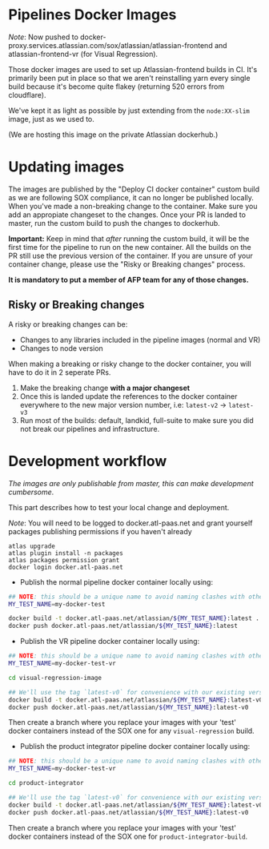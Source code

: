 # Pipelines Docker Images

_Note_: Now pushed to docker-proxy.services.atlassian.com/sox/atlassian/atlassian-frontend and atlassian-frontend-vr (for Visual Regression).

Those docker images are used to set up Atlassian-frontend builds in CI. It's primarily been put in place so that
we aren't reinstalling yarn every single build because it's become quite flakey (returning 520 errors from cloudflare).

We've kept it as light as possible by just extending from the `node:XX-slim` image, just as we used to.

(We are hosting this image on the private Atlassian dockerhub.)

# Updating images

The images are published by the "Deploy CI docker container" custom build as we are following SOX compliance, it can no longer be published locally.
When you've made a non-breaking change to the container. Make sure you add an appropiate changeset to the changes.
Once your PR is landed to master, run the custom build to push the changes to dockerhub.

**Important:** Keep in mind that _after_ running the custom build, it will be the first time for the pipeline to run on the new container.
All the builds on the PR still use the previous version of the container. If you are unsure of your container change, please use the "Risky or Breaking changes" process.

**It is mandatory to put a member of AFP team for any of those changes.**

## Risky or Breaking changes

A risky or breaking changes can be:

- Changes to any libraries included in the pipeline images (normal and VR)
- Changes to node version

When making a breaking or risky change to the docker container, you will have to do it in 2 seperate PRs.

1. Make the breaking change **with a major changeset**
2. Once this is landed update the references to the docker container everywhere to the new major version number, i.e: `latest-v2` -> `latest-v3`
3. Run most of the builds: default, landkid, full-suite to make sure you did not break our pipelines and infrastructure.

# Development workflow

_The images are only publishable from master, this can make development cumbersome_.

This part describes how to test your local change and deployment.

_Note_: You will need to be logged to docker.atl-paas.net and grant yourself packages publishing permissions if you haven't already

```
atlas upgrade
atlas plugin install -n packages
atlas packages permission grant
docker login docker.atl-paas.net
```

- Publish the normal pipeline docker container locally using:

```sh
## NOTE: this should be a unique name to avoid naming clashes with other developers.
MY_TEST_NAME=my-docker-test

docker build -t docker.atl-paas.net/atlassian/${MY_TEST_NAME}:latest .
docker push docker.atl-paas.net/atlassian/${MY_TEST_NAME}:latest
```

- Publish the VR pipeline docker container locally using:

```sh
## NOTE: this should be a unique name to avoid naming clashes with other developers.
MY_TEST_NAME=my-docker-test-vr

cd visual-regression-image

## We'll use the tag `latest-v0` for convenience with our existing version naming scheme, and to denote a release candidate.
docker build -t docker.atl-paas.net/atlassian/${MY_TEST_NAME}:latest-v0 .
docker push docker.atl-paas.net/atlassian/${MY_TEST_NAME}:latest-v0
```

Then create a branch where you replace your images with your 'test' docker containers instead of the SOX one for any `visual-regression` build.

- Publish the product integrator pipeline docker container locally using:

```sh
## NOTE: this should be a unique name to avoid naming clashes with other developers.
MY_TEST_NAME=my-docker-test-vr

cd product-integrator

## We'll use the tag `latest-v0` for convenience with our existing version naming scheme, and to denote a release candidate.
docker build -t docker.atl-paas.net/atlassian/${MY_TEST_NAME}:latest-v0 .
docker push docker.atl-paas.net/atlassian/${MY_TEST_NAME}:latest-v0
```

Then create a branch where you replace your images with your 'test' docker containers instead of the SOX one for `product-integrator-build`.
